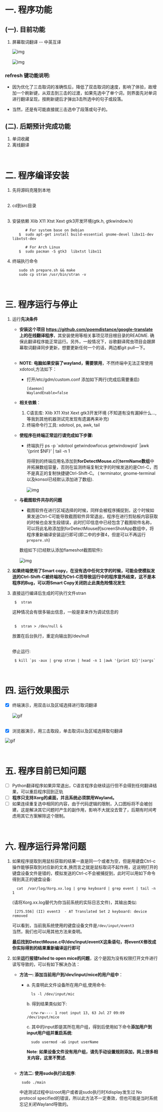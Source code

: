 # 一. 程序功能
## (一). 目前功能
1. 屏幕取词翻译 -- 中英互译
   
   ![img](./gif_pic/iconEntry.png)<br><br>
   ![img](./gif_pic/GUI.png) 

### refresh 键功能说明: 
* 因为优化了三击取词的准确性后，降低了双击取词的速度，影响了体验，故增加一个刷新键，从双击到三击的过渡，如果先选中了单个词，则界面先对单词进行翻译呈现，按刷新键后才弹出3击所选中的句子或段落。 
 
* 当然，还是有可能直接就三击选中了段落或句子的。


## (二). 后期预计完成功能
1. 单词收藏
2. 离线翻译
 
 <br> 

# 二. 程序编译安装
1. 先将源码克隆到本地<br><br>
2. cd到src目录<br><br>
3. 安装依赖  Xlib X11 Xtst Xext gtk3开发环境(gtk.h, gtkwindow.h)
 
             # For system base on Debian 
          $  sudo apt-get install build-essential gnome-devel libx11-dev libxtst-dev

             # For Arch Linux
          $  sudo pacman -S gtk3  libxtst libx11      


5. 终端执行命令 
   
          sudo sh prepare.sh && make
          sudo cp stran /usr/bin/stran -v
           
<br> 

# 三. 程序运行与停止
1. 运行**先决条件** <br>
     * **安装这个项目 https://github.com/poemdistance/google-translate 上的在线翻译程序**，其安装使用等相关事项见项目根目录的README. 确保此翻译程序能正常运行。另外，一般情况下，谷歌翻译爬虫项目会跟屏幕取词翻译同步更新，想要更新任何一个的话，两边都git pull一下。<br><br>
     * **NOTE**: **电脑如果安装了wayland，需要禁用**，不然终端中无法正常使用xdotool,方法如下：<br>
        *  打开/etc/gdm/custom.conf
           添加如下两行(完成后需要重启)
           ```
           [daemon]
           WaylandEnable=false
           ``` 
     * **相关依赖**： 
         1. C语言库: Xlib X11 Xtst Xext gtk3开发环境 (不知道有没有漏掉什么...,等我到其他机器测试完发现有遗漏再来补充)
         2. 终端命令行工具: xdotool, ps, awk, tail 
   
     * **使程序在终端正常运行请完成如下步骤:**<br>
       * 终端执行 ps -p \`xdotool getwindowfocus getwindowpid\` |awk '{print $NF}' | tail -n 1 

          将得到的终端应用名添加到**forDetectMouse.c**的**termName数组**中并拓展数组容量，否则在监测终端复制文字的时候发送的是Ctrl-C，而不是真正的复制快捷键Ctrl-Shift-C。 ( terminator, gnome-terminal以及konsol已经默认添加进了数组). <br><br>
          ![img](./gif_pic/termName.png) 
     
     * **与截图软件共存的问题**<br>
         * 截图软件在进行区域选择的时候，同样会被程序捕捉到，这个时候如果发送Ctrl-C可能导致截图软件异常退出，程序在进行剪贴板内容获取的时候也会发生段错误，此时打印信息中已经包含了截图软件名称，可以将此名称添加到forDetectMouse的screenShotApp数组中，将程序重新编译安装运行即可(即二中的步骤4，但是可以不再运行`prepare.sh`)

          数组如下(已经默认添加flameshot截图软件):<br><br> 
          ![img](./gif_pic/screenShotappArray.png)
           

2. **如果终端使用了Smart copy，在没有选中任何文字的时候，可能会使模拟发送的Ctrl-Shift-C被终端视为Ctrl-C而导致运行中的程序意外结束，这不是本程序的Bug，可以将Smart Copy关闭防止此类危险情况发生**

3. 直接运行编译后生成的可执行文件stran 
 
        $  stran 
    
      这种情况会有很多输出信息，一般是拿来作为调试信息的<br><br>

        $  stran > /dev/null &
  
     放置在后台执行，重定向输出到/dev/null <br> <br>

     停止运行:   

        $ kill `ps -aux | grep stran | head -n 1 |awk '{print $2}'|xargs` 


<br> 

# 四. 运行效果图示 
* [x] 终端演示，用双击以及区域选择进行取词翻译<br><br>
![gif](./gif_pic/1.gif) <br><br>

* [x] 浏览器演示，用三击取段，单击取词以及区域选择取句翻译

![gif](./gif_pic/2.gif) 

<br>

# 五. 程序目前已知问题


- [ ] Python翻译程序如果异常退出，C语言程序会继续运行但不会得到任何翻译结果，可以重启程序回到正轨
- [ ] **程序只支持Xorg的桌面，并且系统必须禁用Wayland。** 
- [ ] 如果连续重复选中相同的内容，由于代码逻辑的限制，入口图标将不会被创建，这是解决其它问题时产生的副作用，影响不大就没去管了，后期有时间考虑用其它方案解除这个限制。

<br> 

# 六. 程序运行异常问题

1. 如果程序提取到用鼠标获取的结果一直是同一个或者为空，但是用键盘Ctrl-c操作能够获取到对应新的文本,换而言之就是鼠标取词不起作用，这说明打开的键盘设备文件是错的，模拟发送的Ctrl-c不会被捕捉到，此时可以用如下命令得到真正的键盘设备: <br> 
    
         cat  /var/log/Xorg.xx.log | grep keyboard | grep event | tail -n 1  

    (请将Xorg.xx.log替代为你当前系统的实际日志文件)，其输出类似:<br> 

        [275.556] (II) event3  - AT Translated Set 2 keyboard: device removed 

    可以看到，当前我系统使用的键盘设备文件是`/dev/input/event3`<br> 
    当然，我们也可以用其他方法来查明。

    **最后找到DetectMouse.c中/dev/input/eventX这条语句，将eventX修改成你实际得到的结果重新编译运行即可**
  
   
2. 如果**运行报错failed to open mice的问题**，这个是因为没有权限打开文件进行读写导致的，可以有如下解决办法：    
    * **方法一: 添加当前用户到/dev/input/mice的用户组中**：<br>
        * a. 先查明此文件设备所在用户组,使用命令:<br> 
  
                ls -l /dev/input/mic

           b. 得到结果类似如下:<br>  

                crw-rw---- 1 root input 13, 63 Jul 27 09:09 /dev/input/mice

           c. 其中的input即是其所在用户组，得到后使用如下命令**添加用户到input用户组并重启系统**:<br> 

                sudo usermod -aG input userName
            
            **Note**: **如果设备文件没有用户组，请先手动设置规则添加，网上很多相关内容，这里不赘述.** <br><br>

    * **方法二: 使用sudo执行此程序**: <br> 
     
           sudo ./main 

         中途测试过程中以root用户或者说sudo执行时Xdisplay发生过 No protocol specified的错误，所以此方法不一定奏效，但也可能是当时系统忘记关闭Wayland导致的。

<br>
